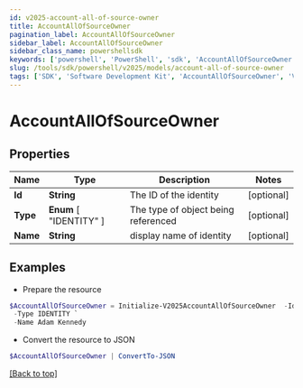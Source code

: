 ```yaml
---
id: v2025-account-all-of-source-owner
title: AccountAllOfSourceOwner
pagination_label: AccountAllOfSourceOwner
sidebar_label: AccountAllOfSourceOwner
sidebar_class_name: powershellsdk
keywords: ['powershell', 'PowerShell', 'sdk', 'AccountAllOfSourceOwner', 'V2025AccountAllOfSourceOwner'] 
slug: /tools/sdk/powershell/v2025/models/account-all-of-source-owner
tags: ['SDK', 'Software Development Kit', 'AccountAllOfSourceOwner', 'V2025AccountAllOfSourceOwner']
---
```



# AccountAllOfSourceOwner

## Properties

Name | Type | Description | Notes
------------ | ------------- | ------------- | -------------
**Id** | **String** | The ID of the identity | [optional] 
**Type** |  **Enum** [  "IDENTITY" ] | The type of object being referenced | [optional] 
**Name** | **String** | display name of identity | [optional] 

## Examples

- Prepare the resource
```powershell
$AccountAllOfSourceOwner = Initialize-V2025AccountAllOfSourceOwner  -Id 2c918084660f45d6016617daa9210584 `
 -Type IDENTITY `
 -Name Adam Kennedy
```

- Convert the resource to JSON
```powershell
$AccountAllOfSourceOwner | ConvertTo-JSON
```


[[Back to top]](#) 

